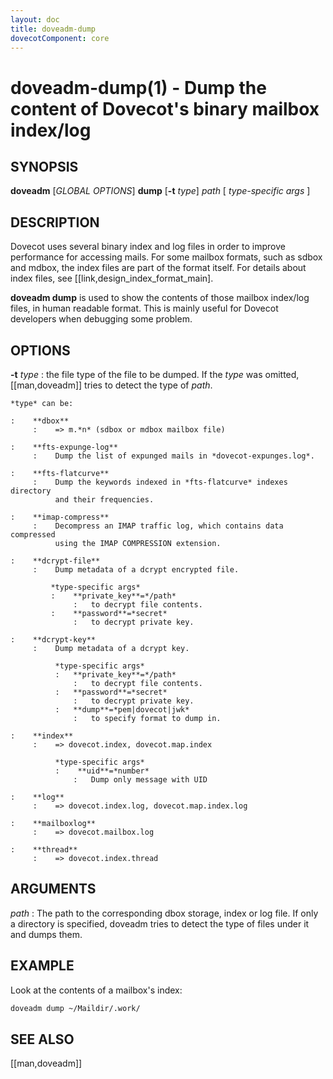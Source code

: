 ```yaml
---
layout: doc
title: doveadm-dump
dovecotComponent: core
---
```


# doveadm-dump(1) - Dump the content of Dovecot's binary mailbox index/log

## SYNOPSIS

**doveadm** [*GLOBAL OPTIONS*] **dump** [**-t** *type*] *path* [ *type-specific args* ]

## DESCRIPTION

Dovecot uses several binary index and log files in order to improve
performance for accessing mails. For some mailbox formats, such as sdbox
and mdbox, the index files are part of the format itself. For details
about index files, see [[link,design_index_format_main].

**doveadm dump** is used to show the contents of those mailbox index/log
files, in human readable format. This is mainly useful for Dovecot
developers when debugging some problem.

<!-- @include: include/global-options.inc -->

## OPTIONS

**-t** *type*
:   the file type of the file to be dumped. If the *type* was omitted,
    [[man,doveadm]] tries to detect the type of *path*.

    *type* can be:

    :    **dbox**
         :    => m.*n* (sdbox or mdbox mailbox file)

    :    **fts-expunge-log**
         :    Dump the list of expunged mails in *dovecot-expunges.log*.

    :    **fts-flatcurve**
         :    Dump the keywords indexed in *fts-flatcurve* indexes directory
              and their frequencies.

    :    **imap-compress**
         :    Decompress an IMAP traffic log, which contains data compressed
              using the IMAP COMPRESSION extension.

    :    **dcrypt-file**
         :    Dump metadata of a dcrypt encrypted file.

             *type-specific args*
             :    **private_key**=*/path*
                  :   to decrypt file contents.
             :    **password**=*secret*
                  :   to decrypt private key.

    :    **dcrypt-key**
         :    Dump metadata of a dcrypt key.

              *type-specific args*
              :   **private_key**=*/path*
                  :   to decrypt file contents.
              :   **password**=*secret*
                  :   to decrypt private key.
              :   **dump**=*pem|dovecot|jwk*
                  :   to specify format to dump in.

    :    **index**
         :    => dovecot.index, dovecot.map.index

              *type-specific args*
              :    **uid**=*number*
                  :   Dump only message with UID

    :    **log**
         :    => dovecot.index.log, dovecot.map.index.log

    :    **mailboxlog**
         :    => dovecot.mailbox.log

    :    **thread**
         :    => dovecot.index.thread

## ARGUMENTS

*path*
:   The path to the corresponding dbox storage, index or log file. If
    only a directory is specified, doveadm tries to detect the type of
    files under it and dumps them.

## EXAMPLE

Look at the contents of a mailbox's index:

```sh
doveadm dump ~/Maildir/.work/
```

<!-- @include: include/reporting-bugs.inc -->

## SEE ALSO

[[man,doveadm]]
